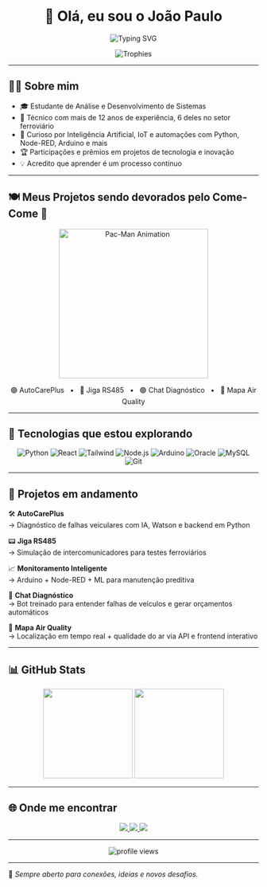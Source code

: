<h1 align="center">👋 Olá, eu sou o João Paulo</h1>

<p align="center">
  <img src="https://readme-typing-svg.demolab.com?font=Fira+Code&pause=1000&color=38BDF8&center=true&vCenter=true&width=435&lines=Dev+em+evolução+🚀;Técnico+em+Eletrônica+💡;Projetos+com+IA%2C+IoT+e+dados+📊;Tecnologia+%2B+Paixão+%3D+Inovação" alt="Typing SVG" />
</p>

<div align="center">
  <img src="https://github.com/ryo-ma/github-profile-trophy/raw/master/images/github-profile-trophy-dark.svg" alt="Trophies" />
</div>

---

## 🧑‍💻 Sobre mim

- 🎓 Estudante de Análise e Desenvolvimento de Sistemas  
- 🔧 Técnico com mais de 12 anos de experiência, 6 deles no setor ferroviário  
- 🧠 Curioso por Inteligência Artificial, IoT e automações com Python, Node-RED, Arduino e mais  
- 🏆 Participações e prêmios em projetos de tecnologia e inovação  
- 💡 Acredito que aprender é um processo contínuo

---

## 🍽️ Meus Projetos sendo devorados pelo Come-Come 👾

<p align="center">
  <img src="https://raw.githubusercontent.com/gauravghongde/pacman-progress-bar/master/assets/pacman-loader.svg" width="300" alt="Pac-Man Animation" />
</p>

<p align="center">
  🟢 AutoCarePlus &nbsp; • &nbsp; 🔵 Jiga RS485 &nbsp; • &nbsp; 🟣 Chat Diagnóstico &nbsp; • &nbsp; 🔴 Mapa Air Quality
</p>

---

## 🚀 Tecnologias que estou explorando

<div align="center">

![Python](https://img.shields.io/badge/-Python-000?style=for-the-badge&logo=python)
![React](https://img.shields.io/badge/-React-000?style=for-the-badge&logo=react)
![Tailwind](https://img.shields.io/badge/-Tailwind-000?style=for-the-badge&logo=tailwind-css)
![Node.js](https://img.shields.io/badge/-Node.js-000?style=for-the-badge&logo=node.js)
![Arduino](https://img.shields.io/badge/-Arduino-000?style=for-the-badge&logo=arduino)
![Oracle](https://img.shields.io/badge/-Oracle-000?style=for-the-badge&logo=oracle)
![MySQL](https://img.shields.io/badge/-MySQL-000?style=for-the-badge&logo=mysql)
![Git](https://img.shields.io/badge/-Git-000?style=for-the-badge&logo=git)

</div>

---

## 💼 Projetos em andamento

🛠 **AutoCarePlus**  
→ Diagnóstico de falhas veiculares com IA, Watson e backend em Python

📟 **Jiga RS485**  
→ Simulação de intercomunicadores para testes ferroviários

📈 **Monitoramento Inteligente**  
→ Arduino + Node-RED + ML para manutenção preditiva

🧠 **Chat Diagnóstico**  
→ Bot treinado para entender falhas de veículos e gerar orçamentos automáticos

📍 **Mapa Air Quality**  
→ Localização em tempo real + qualidade do ar via API e frontend interativo

---

## 📊 GitHub Stats

<div align="center">
  <img height="180em" src="https://github-readme-stats.vercel.app/api?username=SEU_USUARIO_AQUI&show_icons=true&theme=tokyonight" />
  <img height="180em" src="https://github-readme-stats.vercel.app/api/top-langs/?username=SEU_USUARIO_AQUI&layout=compact&theme=tokyonight" />
</div>

---

## 🌐 Onde me encontrar

<div align="center">
  <a href="https://www.linkedin.com/in/joao-paulo-moreira-dos-santos-b976b5164/" target="_blank">
    <img src="https://img.shields.io/badge/-LinkedIn-0e76a8?style=for-the-badge&logo=linkedin&logoColor=white" />
  </a>
  <a href="moreira.joaopaulo1993@gmail.com@gmail.com">
    <img src="https://img.shields.io/badge/-Gmail-D14836?style=for-the-badge&logo=gmail&logoColor=white" />
  </a>
  <a href="https://SEUSITE.com" target="_blank">
    <img src="https://img.shields.io/badge/-Portfólio-000?style=for-the-badge&logo=vercel" />
  </a>
</div>

---

<p align="center">
  <img src="https://komarev.com/ghpvc/?username=SEU_USUARIO_AQUI&style=flat-square&color=38BDF8" alt="profile views"/>
</p>

---

💬 *Sempre aberto para conexões, ideias e novos desafios.*
